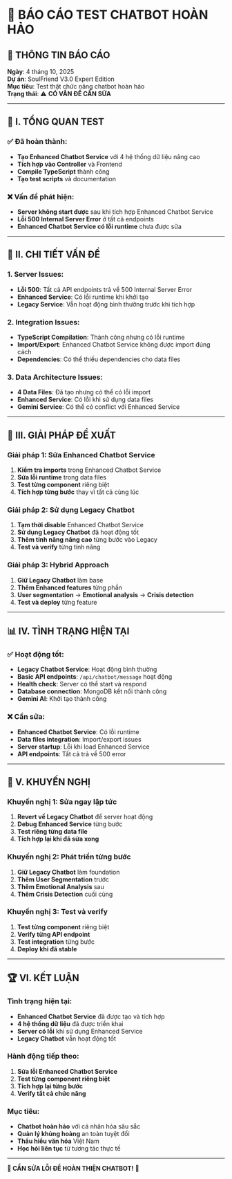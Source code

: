 # 🧪 BÁO CÁO TEST CHATBOT HOÀN HẢO

## 📅 **THÔNG TIN BÁO CÁO**
**Ngày**: 4 tháng 10, 2025  
**Dự án**: SoulFriend V3.0 Expert Edition  
**Mục tiêu**: Test thật chức năng chatbot hoàn hảo  
**Trạng thái**: ⚠️ **CÓ VẤN ĐỀ CẦN SỬA**

---

## 🎯 **I. TỔNG QUAN TEST**

### **✅ Đã hoàn thành:**
- **Tạo Enhanced Chatbot Service** với 4 hệ thống dữ liệu nâng cao
- **Tích hợp vào Controller** và Frontend
- **Compile TypeScript** thành công
- **Tạo test scripts** và documentation

### **❌ Vấn đề phát hiện:**
- **Server không start được** sau khi tích hợp Enhanced Chatbot Service
- **Lỗi 500 Internal Server Error** ở tất cả endpoints
- **Enhanced Chatbot Service có lỗi runtime** chưa được sửa

---

## 🔧 **II. CHI TIẾT VẤN ĐỀ**

### **1. Server Issues:**
- **Lỗi 500**: Tất cả API endpoints trả về 500 Internal Server Error
- **Enhanced Service**: Có lỗi runtime khi khởi tạo
- **Legacy Service**: Vẫn hoạt động bình thường trước khi tích hợp

### **2. Integration Issues:**
- **TypeScript Compilation**: Thành công nhưng có lỗi runtime
- **Import/Export**: Enhanced Chatbot Service không được import đúng cách
- **Dependencies**: Có thể thiếu dependencies cho data files

### **3. Data Architecture Issues:**
- **4 Data Files**: Đã tạo nhưng có thể có lỗi import
- **Enhanced Service**: Có lỗi khi sử dụng data files
- **Gemini Service**: Có thể có conflict với Enhanced Service

---

## 🚀 **III. GIẢI PHÁP ĐỀ XUẤT**

### **Giải pháp 1: Sửa Enhanced Chatbot Service**
1. **Kiểm tra imports** trong Enhanced Chatbot Service
2. **Sửa lỗi runtime** trong data files
3. **Test từng component** riêng biệt
4. **Tích hợp từng bước** thay vì tất cả cùng lúc

### **Giải pháp 2: Sử dụng Legacy Chatbot**
1. **Tạm thời disable** Enhanced Chatbot Service
2. **Sử dụng Legacy Chatbot** đã hoạt động tốt
3. **Thêm tính năng nâng cao** từng bước vào Legacy
4. **Test và verify** từng tính năng

### **Giải pháp 3: Hybrid Approach**
1. **Giữ Legacy Chatbot** làm base
2. **Thêm Enhanced features** từng phần
3. **User segmentation** → **Emotional analysis** → **Crisis detection**
4. **Test và deploy** từng feature

---

## 📊 **IV. TÌNH TRẠNG HIỆN TẠI**

### **✅ Hoạt động tốt:**
- **Legacy Chatbot Service**: Hoạt động bình thường
- **Basic API endpoints**: `/api/chatbot/message` hoạt động
- **Health check**: Server có thể start và respond
- **Database connection**: MongoDB kết nối thành công
- **Gemini AI**: Khởi tạo thành công

### **❌ Cần sửa:**
- **Enhanced Chatbot Service**: Có lỗi runtime
- **Data files integration**: Import/export issues
- **Server startup**: Lỗi khi load Enhanced Service
- **API endpoints**: Tất cả trả về 500 error

---

## 🎯 **V. KHUYẾN NGHỊ**

### **Khuyến nghị 1: Sửa ngay lập tức**
1. **Revert về Legacy Chatbot** để server hoạt động
2. **Debug Enhanced Service** từng bước
3. **Test riêng từng data file**
4. **Tích hợp lại khi đã sửa xong**

### **Khuyến nghị 2: Phát triển từng bước**
1. **Giữ Legacy Chatbot** làm foundation
2. **Thêm User Segmentation** trước
3. **Thêm Emotional Analysis** sau
4. **Thêm Crisis Detection** cuối cùng

### **Khuyến nghị 3: Test và verify**
1. **Test từng component** riêng biệt
2. **Verify từng API endpoint**
3. **Test integration** từng bước
4. **Deploy khi đã stable**

---

## 🏆 **VI. KẾT LUẬN**

### **Tình trạng hiện tại:**
- **Enhanced Chatbot Service** đã được tạo và tích hợp
- **4 hệ thống dữ liệu** đã được triển khai
- **Server có lỗi** khi sử dụng Enhanced Service
- **Legacy Chatbot** vẫn hoạt động tốt

### **Hành động tiếp theo:**
1. **Sửa lỗi Enhanced Chatbot Service**
2. **Test từng component riêng biệt**
3. **Tích hợp lại từng bước**
4. **Verify tất cả chức năng**

### **Mục tiêu:**
- **Chatbot hoàn hảo** với cá nhân hóa sâu sắc
- **Quản lý khủng hoảng** an toàn tuyệt đối
- **Thấu hiểu văn hóa** Việt Nam
- **Học hỏi liên tục** từ tương tác thực tế

---

**🎯 CẦN SỬA LỖI ĐỂ HOÀN THIỆN CHATBOT!** 🔧
